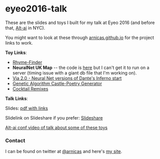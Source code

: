 # eyeo2016-talk

These are the slides and toys I built for my talk at Eyeo 2016 (and before that, [Alt-ai](http://alt-ai.net) in NYC).

You might want to look at these through [arnicas.github.io](https://arnicas.github.io/eyeo2016-talk/) for the project links to work.

**Toy Links**:

* [Rhyme-Finder](rhyme-finder)
* **NeuralNet UK Map** -- the code is [here](https://github.com/arnicas/eyeo2016-talk/tree/gh-pages/uk_nnet_map) but I can't get it to run on a server (timing issue with a giant db file that I'm working on).
* [Via 2.0 - Neural Net versions of Dante's Inferno start](Dante)
* [Genetic Algorithm Castle-Poetry Generator](genetic_castles)
* [Cocktail Remixes](cocktail_gen)

**Talk Links**:

Slides: [pdf with links](Eyeo_talk.pdf)

Slidelink on Slideshare if you prefer: [Slideshare](http://www.slideshare.net/arnicas/things-i-think-are-awesome-eyeo-2016-talk)

[Alt-ai conf video of talk about some of these toys](http://livestream.com/internetsociety/alt-ai/videos/124461200)



### Contact

I can be found on twitter at [@arnicas](https://twitter.com/arnicas) and here's [my site](http://www.ghostweather.com).
